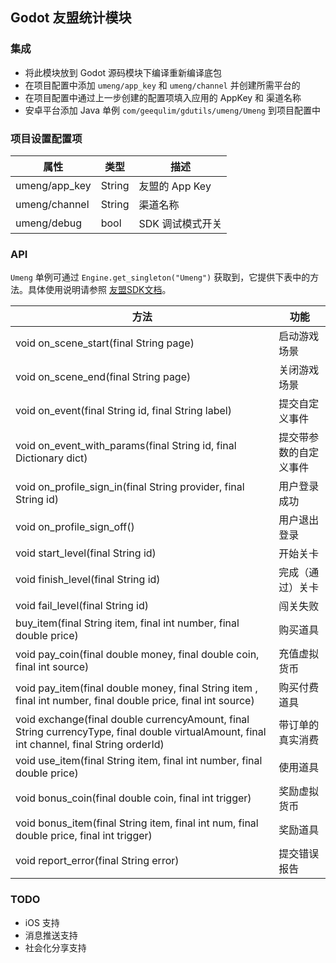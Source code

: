 ## Godot 友盟统计模块

### 集成
- 将此模块放到 Godot 源码模块下编译重新编译底包
- 在项目配置中添加 `umeng/app_key` 和 `umeng/channel` 并创建所需平台的
- 在项目配置中通过上一步创建的配置项填入应用的 AppKey 和 渠道名称
- 安卓平台添加 Java 单例 `com/geequlim/gdutils/umeng/Umeng` 到项目配置中

### 项目设置配置项

| 属性          | 类型   | 描述             |
| ------------- | ------ | ---------------- |
| umeng/app_key | String | 友盟的 App Key   |
| umeng/channel | String | 渠道名称         |
| umeng/debug   | bool   | SDK 调试模式开关 |



### API

`Umeng` 单例可通过 `Engine.get_singleton("Umeng")` 获取到，它提供下表中的方法。具体使用说明请参照 [友盟SDK文档](https://developer.umeng.com/docs)。

| 方法                                                         | 功能                   |
| ------------------------------------------------------------ | ---------------------- |
| void on_scene_start(final String page)                       | 启动游戏场景           |
| void on_scene_end(final String page)                         | 关闭游戏场景           |
| void on_event(final String id, final String label)           | 提交自定义事件         |
| void on_event_with_params(final String id, final Dictionary dict) | 提交带参数的自定义事件 |
| void on_profile_sign_in(final String provider, final String id) | 用户登录成功           |
|void on_profile_sign_off()|用户退出登录|
|void start_level(final String id)|开始关卡|
|void finish_level(final String id)|完成（通过）关卡|
|void fail_level(final String id)|闯关失败|
|buy_item(final String item, final int number, final double price)|购买道具|
|void pay_coin(final double money, final double coin, final int source)|充值虚拟货币|
|void pay_item(final double money, final String item , final int number, final double price, final int source)|购买付费道具|
|void exchange(final double currencyAmount, final String currencyType, final double virtualAmount, final int channel, final String orderId)|带订单的真实消费|
|void use_item(final String item, final int number, final double price)|使用道具|
|void bonus_coin(final double coin, final int trigger)|奖励虚拟货币|
|void bonus_item(final String item, final int num, final double price, final int trigger)|奖励道具|
|void report_error(final String error)|提交错误报告|

### TODO
- iOS 支持
- 消息推送支持
- 社会化分享支持

